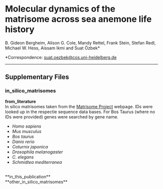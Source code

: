 # Molecular dynamics of the matrisome across sea anemone life history 
 
B. Gideon Bergheim, Alison G. Cole, Mandy Rettel, Frank Stein, Stefan Redl, Michael W. Hess, Aissam Ikmi and Suat Özbek* 

*Correspondence: suat.oezbek@cos.uni-heidelberg.de

---

 ## Supplementary Files

### in_silico_matrisomes
**from_literature**<br>
In silico matrisomes taken from the [Matrisome Project](https://sites.google.com/uic.edu/matrisome/home) webpage. IDs were looked up in the respectie sequence data bases. For Bos Taurus (where no IDs were provided) genes were searched by gene name.<br>
- *Homo sapiens*<br>
- *Mus musculus*<br>
- *Bos taurus*<br>
- *Danio rerio*<br>
- *Coturnix japonica*<br>
- *Drosophila melanogaster*<br>
- *C. elegans*<br>
- *Schmidtea mediterranea*<br>
<br>
**in_this_publication**<br>
**other_in_silico_matrisomes**<br>

